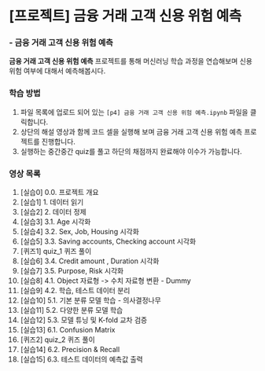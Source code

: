 # [프로젝트] 금융 거래 고객 신용 위험 예측
### - 금융 거래 고객 신용 위험 예측
**금융 거래 고객 신용 위험 예측** 프로젝트를 통해 머신러닝 학습 과정을 연습해보며 신용 위험 여부에 대해서 예측해봅시다.

### 학습 방법

1. 파일 목록에 업로드 되어 있는 `[p4] 금융 거래 고객 신용 위험 예측.ipynb` 파일을 클릭합니다.
2. 상단의 해설 영상과 함께 코드 셀을 실행해 보며 금융 거래 고객 신용 위험 예측 프로젝트를 진행합니다.
3. 실행하는 중간중간 quiz를 풀고 하단의 채점까지 완료해야 이수가 가능합니다.

### 영상 목록
1. [실습0] 0.0. 프로젝트 개요
2. [실습1] 1. 데이터 읽기
3. [실습2] 2. 데이터 정제
4. [실습3] 3.1. Age 시각화
5. [실습4] 3.2. Sex, Job, Housing 시각화
6. [실습5] 3.3. Saving accounts, Checking account 시각화
7. [퀴즈1] quiz_1 퀴즈 풀이
8. [실습6] 3.4. Credit amount , Duration 시각화
9. [실습7] 3.5. Purpose, Risk 시각화
10. [실습8] 4.1. Object 자료형 -> 수치 자료형 변환 - Dummy
11. [실습9] 4.2. 학습, 테스트 데이터 분리
12. [실습10] 5.1. 기본 분류 모델 학습 - 의사결정나무
13. [실습11] 5.2. 다양한 분류 모델 학습
14. [실습12] 5.3. 모델 튜닝 및 K-fold 교차 검증
15. [실습13] 6.1. Confusion Matrix
16. [퀴즈2] quiz_2 퀴즈 풀이
17. [실습14] 6.2. Precision & Recall
18. [실습15] 6.3. 테스트 데이터의 예측값 출력
